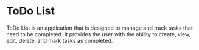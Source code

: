 # ToDo List

ToDo List is an application that is designed to manage and track tasks that need to be completed. It provides the user with the ability to create, view, edit, delete, and mark tasks as completed.
